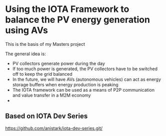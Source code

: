 # Using the IOTA Framework to balance the PV energy generation using AVs
This is the basis of my Masters project

The general idea is: 
- PV collectors generate power during the day
- If too much power is generated, the PV collectors have to be switched off to keep the grid balanced
- In the future, we will have AVs (autonomous vehicles) can act as energy storage buffers when energy production is peaking
- The IOTA framework can be used as a means of P2P communication and value transfer in a M2M economy 
- 



## Based on IOTA Dev Series
https://github.com/anistark/iota-dev-series.git/

